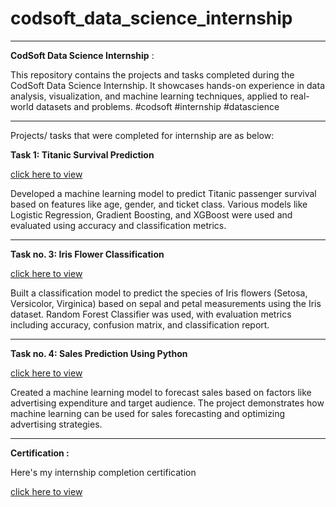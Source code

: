 # codsoft_data_science_internship

---

**CodSoft Data Science Internship** : 

This repository contains the projects and tasks completed during the CodSoft Data Science Internship. It showcases hands-on experience in data analysis, visualization, and machine learning techniques, applied to real-world datasets and problems. #codsoft #internship #datascience

---


Projects/ tasks that were completed for internship are as below:

**Task 1: Titanic Survival Prediction**

[click here to view](./codsoft_taskno1)

Developed a machine learning model to predict Titanic passenger survival based on features like age, gender, and ticket class. Various models like Logistic Regression, Gradient Boosting, and XGBoost were used and evaluated using accuracy and classification metrics.

---

**Task no. 3: Iris Flower Classification**

[click here to view](./codsoft_taskno3)

Built a classification model to predict the species of Iris flowers (Setosa, Versicolor, Virginica) based on sepal and petal measurements using the Iris dataset. Random Forest Classifier was used, with evaluation metrics including accuracy, confusion matrix, and classification report.

---

**Task no. 4: Sales Prediction Using Python**

[click here to view](./codsoft_taskno4)

Created a machine learning model to forecast sales based on factors like advertising expenditure and target audience. The project demonstrates how machine learning can be used for sales forecasting and optimizing advertising strategies.

---

**Certification :** 

Here's my internship completion certification 

[click here to view](https://www.linkedin.com/posts/ojal-paturday-7246ab321_codsoft-datascience-certification-activity-7278832883199324160-Maab?utm_source=share&utm_medium=member_desktop)
